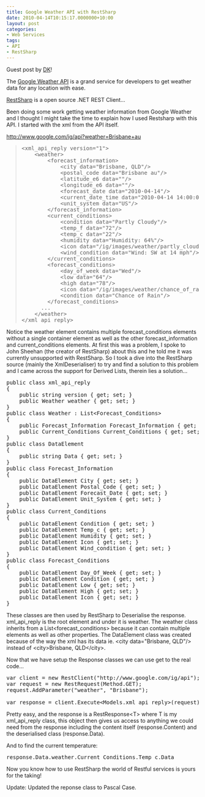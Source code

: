 ```yaml
---
title: Google Weather API with RestSharp
date: 2010-04-14T10:15:17.0000000+10:00
layout: post
categories:
- Web Services
tags:
- API
- RestSharp
---
```


Guest post by <a href="http://github.com/dkarzon">DK</a>!

The <a href="http://www.googleapihelp.com/2009/08/google-weather-api.html">Google Weather API</a> is a grand service for developers to get weather data for any location with ease.

<a href="http://restsharp.org/">RestSharp</a> is a open source .NET REST Client…

Been doing some work getting weather information from Google Weather and I thought I might take the time to explain how I used Restsharp with this API. I started with the xml from the API itself.

<a title="http://www.google.com/ig/api?weather=Brisbane+au" href="http://www.google.com/ig/api?weather=Brisbane+au">http://www.google.com/ig/api?weather=Brisbane+au</a>
<blockquote>
<pre class="prettyprint">&lt;xml_api_reply version="1"&gt;
    &lt;weather&gt;
        &lt;forecast_information&gt;
            &lt;city data="Brisbane, QLD"/&gt;
            &lt;postal_code data="Brisbane au"/&gt;
            &lt;latitude_e6 data=""/&gt;
            &lt;longitude_e6 data=""/&gt;
            &lt;forecast_date data="2010-04-14"/&gt;
            &lt;current_date_time data="2010-04-14 14:00:00 +0000"/&gt;
            &lt;unit_system data="US"/&gt;
        &lt;/forecast_information&gt;
        &lt;current_conditions&gt;
            &lt;condition data="Partly Cloudy"/&gt;
            &lt;temp_f data="72"/&gt;
            &lt;temp_c data="22"/&gt;
            &lt;humidity data="Humidity: 64%"/&gt;
            &lt;icon data="/ig/images/weather/partly_cloudy.gif"/&gt;
            &lt;wind_condition data="Wind: SW at 14 mph"/&gt;
        &lt;/current_conditions&gt;
        &lt;forecast_conditions&gt;
            &lt;day_of_week data="Wed"/&gt;
            &lt;low data="64"/&gt;
            &lt;high data="78"/&gt;
            &lt;icon data="/ig/images/weather/chance_of_rain.gif"/&gt;
            &lt;condition data="Chance of Rain"/&gt;
        &lt;/forecast_conditions&gt;
	  ...
    &lt;/weather&gt;
&lt;/xml_api_reply&gt;</pre>
</blockquote>
Notice the weather element contains multiple forecast_conditions elements without a single container element as well as the other forecast_information and current_conditions elements. At first this was a problem, I spoke to John Sheehan (the creator of RestSharp) about this and he told me it was currently unsupported with RestSharp. So I took a dive into the RestSharp source (mainly the XmlDeserialiser) to try and find a solution to this problem and I came across the support for Derived Lists, therein lies a solution…
<pre class="prettyprint">public class xml_api_reply
{
    public string version { get; set; }
    public Weather weather { get; set; }
}
public class Weather : List&lt;Forecast_Conditions&gt;
{
    public Forecast_Information Forecast_Information { get; set; }
    public Current_Conditions Current_Conditions { get; set; }
}
public class DataElement
{
    public string Data { get; set; }
}
public class Forecast_Information
{
    public DataElement City { get; set; }
    public DataElement Postal_Code { get; set; }
    public DataElement Forecast_Date { get; set; }
    public DataElement Unit_System { get; set; }
}
public class Current_Conditions
{
    public DataElement Condition { get; set; }
    public DataElement Temp_c { get; set; }
    public DataElement Humidity { get; set; }
    public DataElement Icon { get; set; }
    public DataElement Wind_condition { get; set; }
}
public class Forecast_Conditions
{
    public DataElement Day_Of_Week { get; set; }
    public DataElement Condition { get; set; }
    public DataElement Low { get; set; }
    public DataElement High { get; set; }
    public DataElement Icon { get; set; }
}</pre>
These classes are then used by RestSharp to Deserialise the response. xml_api_reply is the root element and under it is weather. The weather class inherits from a List&lt;forecast_conditions&gt; because it can contain multiple elements as well as other properties. The DataElement class was created because of the way the xml has its data ie. &lt;city data="Brisbane, QLD"/&gt;  instead of &lt;city&gt;Brisbane, QLD&lt;/city&gt;.

Now that we have setup the Response classes we can use get to the real code…
<pre class="prettyprint">var client = new RestClient("http://www.google.com/ig/api");
var request = new RestRequest(Method.GET);
request.AddParameter("weather", "Brisbane");

var response = client.Execute&lt;Models.xml_api_reply&gt;(request);</pre>
Pretty easy, and the response is a RestResponse&lt;T&gt; where T is my xml_api_reply class, this object then gives us access to anything we could need from the response including the content itself (response.Content) and the deserialised class (response.Data).

And to find the current temperature:
<pre class="prettyprint">response.Data.weather.Current_Conditions.Temp_c.Data</pre>
Now you know how to use RestSharp the world of Restful services is yours for the taking!

Update: Updated the reponse class to Pascal Case.